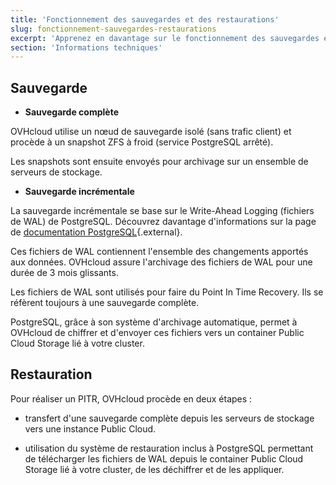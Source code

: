 ```yaml
---
title: 'Fonctionnement des sauvegardes et des restaurations'
slug: fonctionnement-sauvegardes-restaurations
excerpt: 'Apprenez en davantage sur le fonctionnement des sauvegardes et des restaurations'
section: 'Informations techniques'
---
```


## Sauvegarde

- **Sauvegarde complète**

OVHcloud utilise un nœud de sauvegarde isolé (sans trafic client) et procède à un snapshot ZFS à froid (service PostgreSQL arrêté).

Les snapshots sont ensuite envoyés pour archivage sur un ensemble de serveurs de stockage.

- **Sauvegarde incrémentale**

La sauvegarde incrémentale se base sur le Write-Ahead Logging (fichiers de WAL) de PostgreSQL. Découvrez davantage d'informations sur la page de [documentation PostgreSQL](https://docs.postgresql.fr/current/wal-intro.html){.external}.

Ces fichiers de WAL contiennent l'ensemble des changements apportés aux données. OVHcloud assure l'archivage des fichiers de WAL pour une durée de 3 mois glissants.

Les fichiers de WAL sont utilisés pour faire du Point In Time Recovery. Ils se réfèrent toujours à une sauvegarde complète.

PostgreSQL, grâce à son système d'archivage automatique, permet à OVHcloud de chiffrer et d'envoyer ces fichiers vers un container Public Cloud Storage lié à votre cluster.



## Restauration

Pour réaliser un PITR, OVHcloud procède en deux étapes :

- transfert d'une sauvegarde complète depuis les serveurs de stockage vers une instance Public Cloud.

- utilisation du système de restauration inclus à PostgreSQL permettant de télécharger les fichiers de WAL depuis le container Public Cloud Storage lié à votre cluster, de les déchiffrer et de les appliquer.

